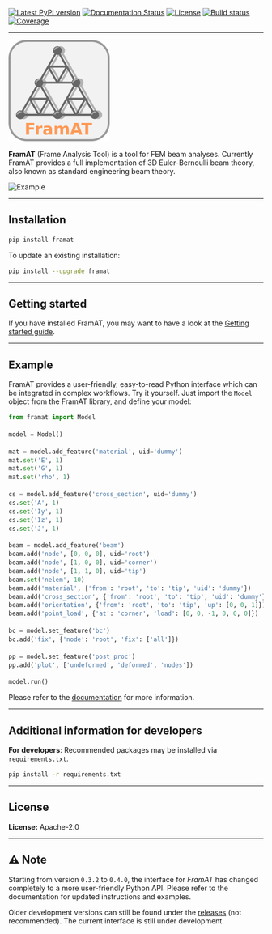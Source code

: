 [![Latest PyPI version](https://img.shields.io/pypi/v/framat.svg?style=flat)](https://pypi.org/project/framat/)
[![Documentation Status](https://readthedocs.org/projects/framat/badge/?version=latest)](https://framat.readthedocs.io/en/latest/?badge=latest)
[![License](https://img.shields.io/badge/license-Apache%202-blue.svg)](https://github.com/airinnova/framat/blob/master/LICENSE.txt)
[![Build status](https://travis-ci.org/airinnova/framat.svg?branch=master)](https://travis-ci.org/airinnova/framat)
[![Coverage](https://codecov.io/gh/airinnova/framat/branch/master/graph/badge.svg)](https://codecov.io/gh/airinnova/framat)

---

![FramAT Logo](https://raw.githubusercontent.com/airinnova/framat/master/docs/source/_static/images/logo/logo.png)

**FramAT** (Frame Analysis Tool) is a tool for FEM beam analyses. Currently FramAT provides a full implementation of 3D Euler-Bernoulli beam theory, also known as standard engineering beam theory.

<img src="https://raw.githubusercontent.com/airinnova/framat/master/docs/source/_static/images/main.png" alt="Example" width="600" />

---

## Installation

```bash
pip install framat
```

To update an existing installation:

```bash
pip install --upgrade framat
```

---

## Getting started

If you have installed FramAT, you may want to have a look at the [Getting started guide](https://framat.readthedocs.io/en/latest/user_guide/getting_started.html).

---

## Example

FramAT provides a user-friendly, easy-to-read Python interface which can be integrated in complex workflows. Try it yourself. Just import the `Model` object from the FramAT library, and define your model:

```python
from framat import Model

model = Model()

mat = model.add_feature('material', uid='dummy')
mat.set('E', 1)
mat.set('G', 1)
mat.set('rho', 1)

cs = model.add_feature('cross_section', uid='dummy')
cs.set('A', 1)
cs.set('Iy', 1)
cs.set('Iz', 1)
cs.set('J', 1)

beam = model.add_feature('beam')
beam.add('node', [0, 0, 0], uid='root')
beam.add('node', [1, 0, 0], uid='corner')
beam.add('node', [1, 1, 0], uid='tip')
beam.set('nelem', 10)
beam.add('material', {'from': 'root', 'to': 'tip', 'uid': 'dummy'})
beam.add('cross_section', {'from': 'root', 'to': 'tip', 'uid': 'dummy'})
beam.add('orientation', {'from': 'root', 'to': 'tip', 'up': [0, 0, 1]})
beam.add('point_load', {'at': 'corner', 'load': [0, 0, -1, 0, 0, 0]})

bc = model.set_feature('bc')
bc.add('fix', {'node': 'root', 'fix': ['all']})

pp = model.set_feature('post_proc')
pp.add('plot', ['undeformed', 'deformed', 'nodes'])

model.run()
```

Please refer to the [documentation](https://framat.readthedocs.io/) for more information.

---

## Additional information for developers

**For developers**: Recommended packages may be installed via `requirements.txt`.

```bash
pip install -r requirements.txt
```

---

## License

**License:** Apache-2.0

---

## ⚠ Note

Starting from version `0.3.2` to `0.4.0`, the interface for *FramAT* has changed completely to a more user-friendly Python API. Please refer to the documentation for updated instructions and examples.

Older development versions can still be found under the [releases](https://github.com/airinnova/framat/releases) (not recommended). The current interface is still under development.
